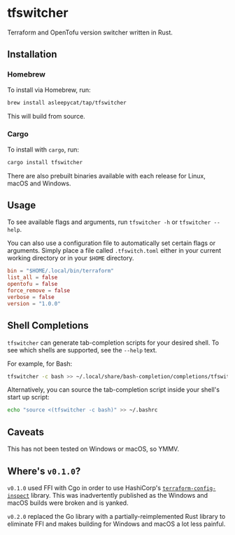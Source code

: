 # tfswitcher

Terraform and OpenTofu version switcher written in Rust.

## Installation

### Homebrew

To install via Homebrew, run:

```bash
brew install asleepycat/tap/tfswitcher
```

This will build from source.

### Cargo

To install with `cargo`, run:

```bash
cargo install tfswitcher
```

There are also prebuilt binaries available with each release for Linux, macOS and Windows.

## Usage

To see available flags and arguments, run `tfswitcher -h` or `tfswitcher --help`.

You can also use a configuration file to automatically set certain flags or arguments. Simply place a file called `.tfswitch.toml` either in your current working directory or in your `$HOME` directory.

```toml
bin = "$HOME/.local/bin/terraform"
list_all = false
opentofu = false
force_remove = false
verbose = false
version = "1.0.0"
```

## Shell Completions

`tfswitcher` can generate tab-completion scripts for your desired shell. To see which shells are supported, see the `--help` text.

For example, for Bash:

```bash
tfswitcher -c bash >> ~/.local/share/bash-completion/completions/tfswitcher
```

Alternatively, you can source the tab-completion script inside your shell's start up script:

```bash
echo "source <(tfswitcher -c bash)" >> ~/.bashrc
```

## Caveats

This has not been tested on Windows or macOS, so YMMV.

## Where's `v0.1.0`?

`v0.1.0` used FFI with Cgo in order to use HashiCorp's [`terraform-config-inspect`](https://github.com/hashicorp/terraform-config-inspect) library.
This was inadvertently published as the Windows and macOS builds were broken and is yanked.

`v0.2.0` replaced the Go library with a partially-reimplemented Rust library to eliminate FFI and makes building for Windows and macOS a lot less painful.

